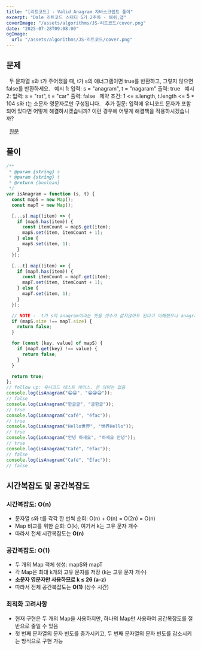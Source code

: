 ```yaml
---
title: "[리트코드] - Valid Anagram 자바스크립트 풀이"
excerpt: "Dale 리트코드 스터디 5기 2주차 - 해쉬,맵"
coverImage: "/assets/algorithms/JS-리트코드/cover.png"
date: "2025-07-28T09:08:00"
ogImage:
  url: "/assets/algorithms/JS-리트코드/cover.png"
---
```


## 문제

&nbsp;
두 문자열 s와 t가 주어졌을 때, t가 s의 애너그램이면 true를 반환하고, 그렇지 않으면 false를 반환하세요.
&nbsp;
예시 1:
입력: s = "anagram", t = "nagaram"
출력: true
&nbsp;
예시 2:
입력: s = "rat", t = "car"
출력: false
&nbsp;
제약 조건:
1 <= s.length, t.length <= 5 \* 104
s와 t는 소문자 영문자로만 구성됩니다.
&nbsp;
추가 질문: 입력에 유니코드 문자가 포함되어 있다면 어떻게 해결하시겠습니까? 이런 경우에 어떻게 해결책을 적용하시겠습니까?
&nbsp;

&nbsp;
[원문](https://leetcode.com/problems/valid-anagram/description/)

## 풀이

```javascript
/**
 * @param {string} s
 * @param {string} t
 * @return {boolean}
 */
var isAnagram = function (s, t) {
  const mapS = new Map();
  const mapT = new Map();

  [...s].map((item) => {
    if (mapS.has(item)) {
      const itemCount = mapS.get(item);
      mapS.set(item, itemCount + 1);
    } else {
      mapS.set(item, 1);
    }
  });

  [...t].map((item) => {
    if (mapT.has(item)) {
      const itemCount = mapT.get(item);
      mapT.set(item, itemCount + 1);
    } else {
      mapT.set(item, 1);
    }
  });

  // NOTE -  t가 s의 anagram이라는 뜻을 갯수가 같지않아도 된다고 이해했으나 anagram정의는 s구성원을 모자람,남김없이 t를만들 수 있는 상태
  if (mapS.size !== mapT.size) {
    return false;
  }

  for (const [key, value] of mapS) {
    if (mapT.get(key) !== value) {
      return false;
    }
  }

  return true;
};
// follow up: 유니코드 테스트 케이스. 큰 의미는 없음
console.log(isAnagram("😀😀", "😀😀😀"));
// false
console.log(isAnagram("한글글", "글한글"));
// true
console.log(isAnagram("café", "éfac"));
// true
console.log(isAnagram("Hello世界", "世界Hello"));
// true
console.log(isAnagram("안녕 하세요", "하세요 안녕"));
// true
console.log(isAnagram("Café", "éfac"));
// false
console.log(isAnagram("Café", "Éfac"));
// false
```

## 시간복잡도 및 공간복잡도

### 시간복잡도: O(n)

- 문자열 s와 t를 각각 한 번씩 순회: O(n) + O(n) = O(2n) = O(n)
- Map 비교를 위한 순회: O(k), 여기서 k는 고유 문자 개수
- 따라서 전체 시간복잡도는 **O(n)**

### 공간복잡도: O(1)

- 두 개의 Map 객체 생성: mapS와 mapT
- 각 Map은 최대 k개의 고유 문자를 저장 (k는 고유 문자 개수)
- **소문자 영문자만 사용하므로 k ≤ 26 (a-z)**
- 따라서 전체 공간복잡도는 **O(1)** (상수 시간)

### 최적화 고려사항

- 현재 구현은 두 개의 Map을 사용하지만, 하나의 Map만 사용하여 공간복잡도를 절반으로 줄일 수 있음
- 첫 번째 문자열의 문자 빈도를 증가시키고, 두 번째 문자열의 문자 빈도를 감소시키는 방식으로 구현 가능
